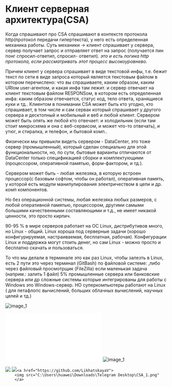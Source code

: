 # Клиент серверная архитектура(CSA)

Когда спрашивают про CSA спрашивают в контексте протокола http(протокол передачи гипертекста), у него есть определенная механика работы.
Суть механики -> клиент спрашивает у сервера, сервер получает запрос и отправляет ответ на запрос (получается пин понг спросил-ответил, спросил- ответил).
*это и есть логика http протокола, если рассматривать этот процесс высокоуровнево.*  

Причем клиент у сервера спрашивает в виде текстовой инфы, т.е. бежит текст по сети в виде запроса который является текстовым файлом в котором перечислено:
что вы спрашиваете, 
каким образом, 
каким URlом 
user-агентом, 
и какая инфа там лежит.
и сервер отвечает на клиент текстовым файлом RESPONSом, в котором есть определенная инфа:
каким образом отвечается, 
статус код, 
тело ответа, 
хранящиеся куки и тд..
Клиентом в понимании CSA может быть кто угодно, кто спрашивает, в том числе и сам сервак который спрашивает у другого сервера и десктопный и мобильный и веб и любой клиент.
Сервером может быть опять же любой кто отвечает: и холодильник (если там стоит микросхема и она с веб-сервисом, и может что-то отвечать), и утюг, и стиралка, и телефон, и бытовой комп..

Физически мы привыкли видеть сервером - DataCenter, это тоже сервер (промышленный), который сделан специально для этой функциональности, но, по сути, бытовые варианты отличаются от DataCenter только спецификацией сборки и комплектующими (процессором, оперативной памятью, форм-фактором, и тд.).

Сервером может быть - любая железяка, в которую встроен процессор(с базовым софтом, чтобы он работал), оперативная память, у которой есть модули манипулирования электричеством в цепи и др. комп компонентов.

Но без операционной системы, любая железяка любых размеров, с любой оперативной памятью, процессором, другими самыми большими качественными составляющими и т.д., не имеет никакой ценности, это просто кирпич.

90-95 % в мире серверов работает на ОС Linux, дистрибутивов много, но Linux - общий. Linux хороша под серверные задачи (хорошо конфигурируемая, настраиваемая, бесплатная, рабочая). Конфигурации Linux и поддержка могут стоить денег, но сам Linux - можно просто и бесплатно скачать и пользоваться. 

То что мы делали в терминале это как раз Linux, чтобы залезть в Linux, есть 2 пути это 
через терминал (GitBash) по файловой системе:
,либо 
через файловый просмотрщик (FileZilla) если маленькая задача (наприм.: залить 1 файл)
5% промышленные сервера или банковские сервера или др сложные системы которые интегрированы для работы с Windows это Windows-сервер.
НО суперкомпьютеры работают на Linux ( для петафлопс вычислений, больших облачных вычислений, научных целей и тд.)

![image_1](C:\Users\huawei\Downloads\CSA_1.jpg)

![test](file:///C:/Users/huawei/Downloads/Telegram%20Desktop/%D0%9B%D0%B8%D1%85%D0%B0%D1%86%D0%BA%D0%B0%D1%8F%20%D0%92%D0%B8%D0%BA%D1%82%D0%BE%D1%80%D0%B8%D1%8F_LIKHATSKAYA%20VIKTORYIA.pdf)
![image_1](C:/Users/huawei/Downloads/CSA_1.jpg)

<img src="file:///C:/Users/huawei/Downloads/CSA_1.jpg"/>
<img src="C:/Users/huawei/Downloads/CSA_1.jpg" 
		
    
	<a href="https://github.com/LikhatskayaV"> 
		<img src="C:\Users\huawei\Downloads\Telegram Desktop\CSA_1.png" 
		</a>
    


